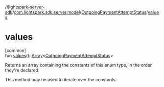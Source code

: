 //[lightspark-server-sdk](../../../index.md)/[com.lightspark.sdk.server.model](../index.md)/[OutgoingPaymentAttemptStatus](index.md)/[values](values.md)

# values

[common]\
fun [values](values.md)(): [Array](https://kotlinlang.org/api/latest/jvm/stdlib/kotlin/-array/index.html)&lt;[OutgoingPaymentAttemptStatus](index.md)&gt;

Returns an array containing the constants of this enum type, in the order they're declared.

This method may be used to iterate over the constants.
